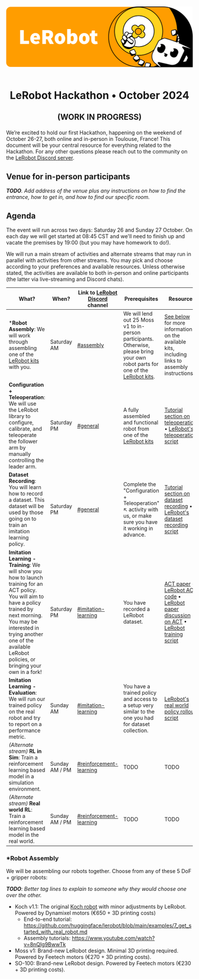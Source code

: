 <p align="center">
  <picture>
    <source media="(prefers-color-scheme: dark)" srcset="media/lerobot-logo-thumbnail.png">
    <source media="(prefers-color-scheme: light)" srcset="media/lerobot-logo-thumbnail.png">
    <img alt="LeRobot, Hugging Face Robotics Library" src="media/lerobot-logo-thumbnail.png" style="max-width: 100%;">
  </picture>
  <br/>
  <br/>
</p>

<h1 align="center">
    <p>LeRobot Hackathon • October 2024</p>
</h1>

<h2 align="center">
    <p>(WORK IN PROGRESS)</p>
</h2>

We’re excited to hold our first Hackathon, happening on the weekend of October 26-27, both online and in-person in Toulouse, France! This document will be your central resource for everything related to the Hackathon. For any other questions please reach out to the community on the [LeRobot Discord server](https://discord.gg/8uHu9JqVnm).

## Venue for in-person participants

_**TODO**. Add address of the venue plus any instructions on how to find the entrance, how to get in, and how to find our specific room._

## Agenda

The event will run across two days: Saturday 26 and Sunday 27 October. On each day we will get started at 08:45 CST and we'll need to finish up and vacate the premises by 19:00 (but you may have homework to do!).

We will run a main stream of activities and alternate streams that may run in parallel with activities from other streams. You may pick and choose according to your preferences and available resources. Unless otherwise stated, the activities are available to both in-person and online participants (the latter via live-streaming and Discord chats).

What? | When? | Link to [LeRobot Discord](https://discord.gg/8uHu9JqVnm) channel | Prerequisites | Resource
|  - | - | - | - | - |
***Robot Assembly**: We will work through assembling one of the [LeRobot kits](#robot-assembly) with you. | Saturday AM | [#assembly](https://discord.com/channels/1216765309076115607/1296485594096209964) | We will lend out 25 Moss v1 to in-person participants. Otherwise, please bring your own robot parts for one of the [LeRobot kits](#robot-assembly). | [See below](#robot-assembly) for more information on the available kits, including links to assembly instructions.
**Configuration + Teleoperation**: We will use the LeRobot library to configure, calibrate, and teleoperate the follower arm by manually controlling the leader arm. | Saturday PM | [#general](https://discord.com/channels/1216765309076115607/1296485441108840510) | A fully assembled and functional robot from one of the [LeRobot kits](#robot-assembly) | [Tutorial section on teleoperation](https://github.com/huggingface/lerobot/blob/main/examples/7_get_started_with_real_robot.md#2-configure-motors-calibrate-arms-teleoperate-your-koch-v11) • [LeRobot's teleoperation script](https://github.com/huggingface/lerobot/blob/main/lerobot/scripts/control_robot.py)
**Dataset Recording**: You will learn how to record a dataset. This dataset will be used by those going on to train an imitation learning policy. | Saturday PM | [#general](https://discord.com/channels/1216765309076115607/1296485441108840510) | Complete the "Configuration + Teleoperation" ↖️ activity with us, or make sure you have it working in advance. | [Tutorial section on dataset recording](https://github.com/huggingface/lerobot/blob/main/examples/7_get_started_with_real_robot.md#3-record-your-dataset-and-visualize-it) • [LeRobot's dataset recording script](https://github.com/huggingface/lerobot/blob/main/lerobot/scripts/control_robot.py)
**Imitation Learning - Training**: We will show you how to launch training for an ACT policy. You will aim to have a policy trained by next morning. You may be interested in trying another one of the available LeRobot policies, or bringing your own in a fork! | Saturday PM | [#imitation-learning](https://discord.com/channels/1216765309076115607/1296485698467008573) | You have recorded a LeRobot dataset. | [ACT paper](https://arxiv.org/abs/2304.13705) • [LeRobot ACT code](https://github.com/huggingface/lerobot/tree/main/lerobot/common/policies/act) • [LeRobot paper discussion on ACT](https://www.youtube.com/watch?v=ft73x0LfGpM) • [LeRobot training script](https://github.com/huggingface/lerobot/blob/main/lerobot/scripts/train.py)
**Imitation Learning - Evaluation**: We will run our trained policy on the real robot and try to report on a performance metric. | Sunday AM | [#imitation-learning](https://discord.com/channels/1216765309076115607/1296485698467008573) | You have a trained policy and access to a setup very similar to the one you had for dataset collection. | [LeRobot's real world policy rollout script](https://github.com/huggingface/lerobot/blob/main/lerobot/scripts/control_robot.py)
*(Alternate stream)* **RL in Sim**: Train a reinforcement learning based model in a simulation environment. | Sunday AM / PM | [#reinforcement-learning](https://discord.com/channels/1216765309076115607/1296485640640270337) | TODO | TODO 
*(Alternate stream)* **Real world RL**: Train a reinforcement learning based model in the real world. | Sunday AM / PM| [#reinforcement-learning](https://discord.com/channels/1216765309076115607/1296485640640270337) | TODO | TODO 


### *Robot Assembly

We will be assembling our robots together. Choose from any of these 5 DoF + gripper robots:

_**TODO**: Better tag lines to explain to someone why they would choose one over the other._

- Koch v1.1: The original [Koch robot](https://github.com/AlexanderKoch-Koch/low_cost_robot) with minor adjustments by LeRobot. Powered by Dynamixel motors (€650 + 3D printing costs)
  - End-to-end tutorial: https://github.com/huggingface/lerobot/blob/main/examples/7_get_started_with_real_robot.md
  - Assembly tutorials: https://www.youtube.com/watch?v=8nQIg9BwwTk
- Moss v1: Brand-new LeRobot design. Minimal 3D printing required. Powered by Feetech motors (€270 + 3D printing costs).
- SO-100: Brand-new LeRobot design. Powered by Feetech motors (€230 + 3D printing costs).




